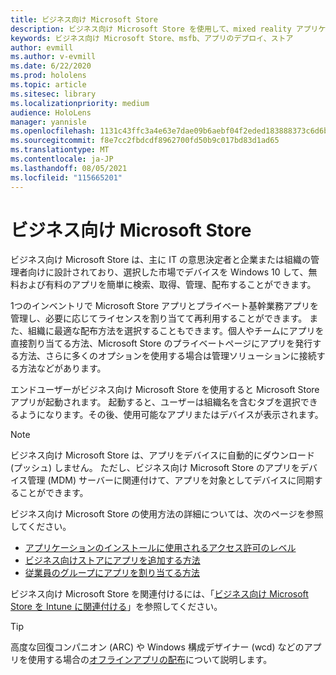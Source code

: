 ```yaml
---
title: ビジネス向け Microsoft Store
description: ビジネス向け Microsoft Store を使用して、mixed reality アプリケーションをビジネスに発行する方法について説明します。
keywords: ビジネス向け Microsoft Store、msfb、アプリのデプロイ、ストア
author: evmill
ms.author: v-evmill
ms.date: 6/22/2020
ms.prod: hololens
ms.topic: article
ms.sitesec: library
ms.localizationpriority: medium
audience: HoloLens
manager: yannisle
ms.openlocfilehash: 1131c43ffc3a4e63e7dae09b6aebf04f2eded183888373c6d6b75bca8d3b872c
ms.sourcegitcommit: f8e7cc2fbdcdf8962700fd50b9c017bd83d1ad65
ms.translationtype: MT
ms.contentlocale: ja-JP
ms.lasthandoff: 08/05/2021
ms.locfileid: "115665201"
---
```

# <a name="microsoft-store-for-business"></a>ビジネス向け Microsoft Store

ビジネス向け Microsoft Store は、主に IT の意思決定者と企業または組織の管理者向けに設計されており、選択した市場でデバイスを Windows 10 して、無料および有料のアプリを簡単に検索、取得、管理、配布することができます。 

1つのインベントリで Microsoft Store アプリとプライベート基幹業務アプリを管理し、必要に応じてライセンスを割り当てて再利用することができます。 また、組織に最適な配布方法を選択することもできます。個人やチームにアプリを直接割り当てる方法、Microsoft Store のプライベートページにアプリを発行する方法、さらに多くのオプションを使用する場合は管理ソリューションに接続する方法などがあります。

エンドユーザーがビジネス向け Microsoft Store を使用すると Microsoft Store アプリが起動されます。 起動すると、ユーザーは組織名を含むタブを選択できるようになります。その後、使用可能なアプリまたはデバイスが表示されます。

> [!Note] 
> ビジネス向け Microsoft Store は、アプリをデバイスに自動的にダウンロード (プッシュ) しません。 ただし、ビジネス向け Microsoft Store のアプリをデバイス管理 (MDM) サーバーに関連付けて、アプリを対象としてデバイスに同期することができます。

ビジネス向け Microsoft Store の使用方法の詳細については、次のページを参照してください。

* [アプリケーションのインストールに使用されるアクセス許可のレベル](/mem/intune/configuration/device-restrictions-windows-holographic#app-store)
* [ビジネス向けストアにアプリを追加する方法](/mem/intune/apps/store-apps-windows)
* [従業員のグループにアプリを割り当てる方法](/mem/intune/apps/windows-store-for-business)

ビジネス向け Microsoft Store を関連付けるには、「[ビジネス向け Microsoft Store を Intune に関連付ける](/mem/intune/apps/windows-store-for-business#associate-your-microsoft-store-for-business-account-with-intune)」を参照してください。

> [!Tip]
> 高度な回復コンパニオン (ARC) や Windows 構成デザイナー (wcd) などのアプリを使用する場合の[オフラインアプリの配布](/microsoft-store/distribute-offline-apps)について説明します。
